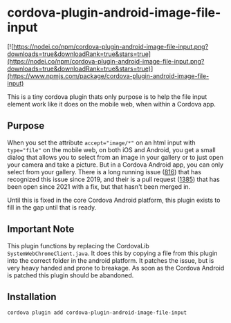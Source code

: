 # cordova-plugin-android-image-file-input

[![https://nodei.co/npm/cordova-plugin-android-image-file-input.png?downloads=true&downloadRank=true&stars=true](https://nodei.co/npm/cordova-plugin-android-image-file-input.png?downloads=true&downloadRank=true&stars=true)](https://www.npmjs.com/package/cordova-plugin-android-image-file-input)

This is a tiny cordova plugin thats only purpose is to help the file input
element work like it does on the mobile web, when within a Cordova app.

## Purpose

When you set the attribute `accept="image/*"` on an html input with `type="file"` on
the mobile web, on both iOS and Android, you get a small dialog that allows you to
select from an image in your gallery or to just open your camera and take a picture. But in a Cordova Android app, you can only select from your gallery. There
is a long running issue
([816](https://github.com/apache/cordova-android/issues/816)) that has recognized
this issue since 2019, and their is a pull request
([1385](https://github.com/apache/cordova-android/pull/1385)) that has been open
since 2021 with a fix, but that hasn't been merged in.

Until this is fixed in the core Cordova Android platform, this plugin exists
to fill in the gap until that is ready.

## Important Note

This plugin functions by replacing the CordovaLib `SystemWebChromeClient.java`.
It does this by copying a file from this plugin into the correct folder in the
android platform. It patches the issue, but is very heavy handed and prone to
breakage. As soon as the Cordova Android is patched this plugin should be
abandoned.

## Installation

```sh
cordova plugin add cordova-plugin-android-image-file-input
```
